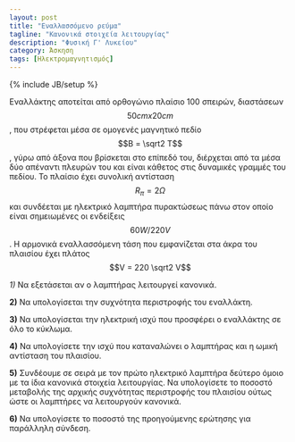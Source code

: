 ```yaml
---
layout: post
title: "Εναλλασσόμενο ρεύμα"
tagline: "Κανονικά στοιχεία λειτουργίας"
description: "Φυσική Γ' Λυκείου"
category: Άσκηση
tags: [Ηλεκτρομαγνητισμός]
---
```

{% include JB/setup %}

Εναλλάκτης αποτείται από ορθογώνιο πλαίσιο 100 σπειρών, 
διαστάσεων $$50cm x 20cm$$, που στρέφεται μέσα σε ομογενές 
μαγνητικό πεδίο $$Β = \sqrt2 Τ$$, γύρω από άξονα που βρίσκεται στο 
επίπεδό του, διέρχεται από τα μέσα δύο απέναντι πλευρών του και είναι κάθετος στις δυναμικές γραμμές του πεδίου. 
Το πλαίσιο έχει συνολική αντίσταση $$R_π = 2 Ω$$ και συνδέεται με
ηλεκτρικό λαμπτήρα πυρακτώσεως πάνω στον οποίο είναι σημειωμένες οι ενδείξεις $$60W / 220V$$.
Η αρμονικά εναλλασσόμενη τάση που εμφανίζεται στα άκρα του πλαισίου
έχει πλάτος $$V = 220 \sqrt2 V$$

*1)* Να εξετάσεται αν ο λαμπτήρας λειτουργεί κανονικά.

**2)** Να υπολογίσεται την συχνότητα περιστροφής του εναλλάκτη.

**3)** Να υπολογίσεται την ηλεκτρική ισχύ που προσφέρει ο εναλλάκτης σε όλο το κύκλωμα.

**4)** Να υπολογίσετε την ισχύ που καταναλώνει ο λαμπτήρας και η ωμική αντίσταση του πλαισίου.

**5)** Συνδέουμε σε σειρά με τον πρώτο ηλεκτρικό λαμπτήρα δεύτερο όμοιο με τα ίδια κανονικά στοιχεία λειτουργίας.
Να υπολογίσετε το ποσοστό μεταβολής της αρχικής συχνότητας περιστροφής του πλαισίου ούτως ώστε
οι λαμπτήρες να λειτουργούν κανονικά.

**6)** Να υπολογίσετε το ποσοστό της προηγούμενης ερώτησης για παράλληλη σύνδεση.



